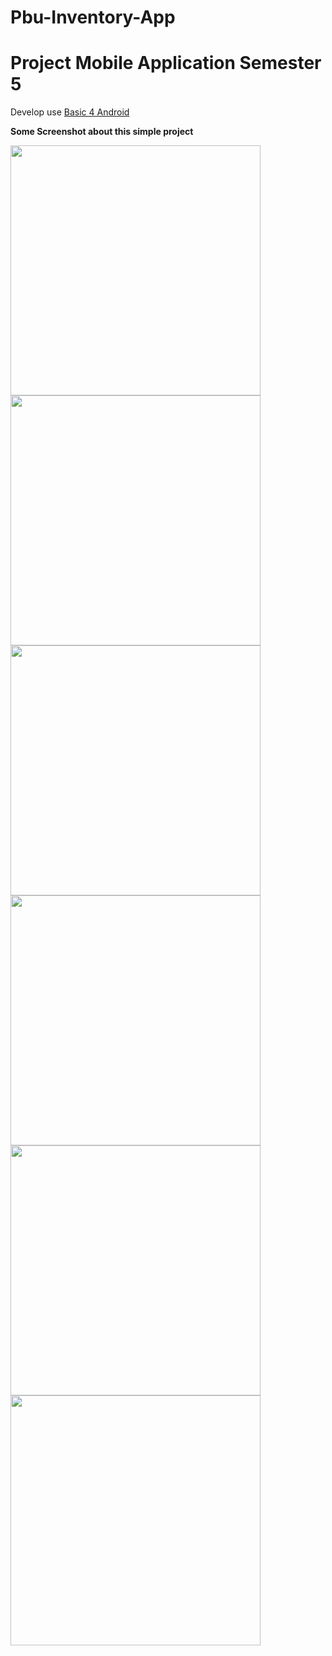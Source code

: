 # Pbu-Inventory-App
<h1><b>Project Mobile Application Semester 5</b></h1>

Develop use <a href="https://www.b4x.com/" />Basic 4 Android </a>

<p>

<b>Some Screenshot about this simple project</b>
<p>

<img src="https://raw.githubusercontent.com/nazrulwazir/Pbu-Inventory-App/master/Files/PROJECT1.bmp" width="400">
<img src="https://raw.githubusercontent.com/nazrulwazir/Pbu-Inventory-App/master/Files/PROJECT2.bmp" width="400">
<img src="https://raw.githubusercontent.com/nazrulwazir/Pbu-Inventory-App/master/Files/PROJECT3.bmp" width="400">
<img src="https://raw.githubusercontent.com/nazrulwazir/Pbu-Inventory-App/master/Files/PROJECT4.bmp" width="400">
<img src="https://raw.githubusercontent.com/nazrulwazir/Pbu-Inventory-App/master/Files/PROJECT5.bmp" width="400">
<img src="https://raw.githubusercontent.com/nazrulwazir/Pbu-Inventory-App/master/Files/PROJECT6.bmp" width="400">
